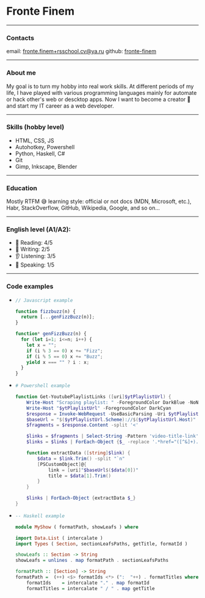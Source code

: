 # Fronte Finem

---

### Contacts

email: [fronte.finem+rsschool.cv@ya.ru](mailto:fronte.finem+rsschool.cv@ya.ru)
github: [fronte-finem](https://github.com/fronte-finem/)

---

### About me

My goal is to turn my hobby into real work skills. At different periods of my life, I have played with various programming languages mainly for automate or hack other's web or descktop apps. Now I want to become a creator 😤 and start my IT career as a web developer.

---

### Skills (hobby level)

- HTML, CSS, JS
- Autohotkey, Powershell
- Python, Haskell, C#
- Git
- Gimp, Inkscape, Blender

---

### Education

Mostly RTFM 😅 learning style: official or not docs (MDN, Microsoft, etc.), Habr, StackOverflow, GitHub, Wikipedia, Google, and so on...

---

### English level (A1/A2):

- 📖 Reading: 4/5
- 📝 Writing: 2/5
- 👂 Listening: 3/5
- 🙊 Speaking: 1/5

---

### Code examples

-
  ```js
  // Javascript example

  function fizzbuzz(n) {
    return [...genFizzBuzz(n)];
  }

  function* genFizzBuzz(n) {
    for (let i=1; i<=n; i++) {
      let x = "";
      if (i % 3 == 0) x += "Fizz";
      if (i % 5 == 0) x += "Buzz";
      yield x === "" ? i : x;
    }
  }
  ```

-
  ```powershell
  # Powershell example

  function Get-YoutubePlaylistLinks ([uri]$ytPlaylistUrl) {
      Write-Host "Scraping playlist: " -ForegroundColor DarkBlue -NoNewline
      Write-Host "$ytPlaylistUrl" -ForegroundColor DarkCyan
      $response = Invoke-WebRequest -UseBasicParsing -Uri $ytPlaylistUrl
      $baseUrl = "$($ytPlaylistUrl.Scheme)://$($ytPlaylistUrl.Host)"
      $fragments = $response.Content -split '<'

      $links = $fragments | Select-String -Pattern 'video-title-link'
      $links = $links | ForEach-Object {$_ -replace '.*href="([^&]+).*', '$1'}

      function extractData ([string]$link) {
          $data = $link.Trim() -split "`n"
          [PSCustomObject]@{
              link = [uri]"$baseUrl$($data[0])"
              title = $data[1].Trim()
          }
      }

      $links | ForEach-Object {extractData $_}
  }
  ```

-
  ```haskell
  -- Haskell example

  module MyShow ( formatPath, showLeafs ) where

  import Data.List ( intercalate )
  import Types ( Section, sectionLeafsPaths, getTitle, formatId )

  showLeafs :: Section -> String
  showLeafs = unlines . map formatPath . sectionLeafsPaths

  formatPath :: [Section] -> String
  formatPath =  (++) <$> formatIds <*> (":  "++) . formatTitles where
      formatIds    = intercalate "." . map formatId
      formatTitles = intercalate " / " . map getTitle
  ```
